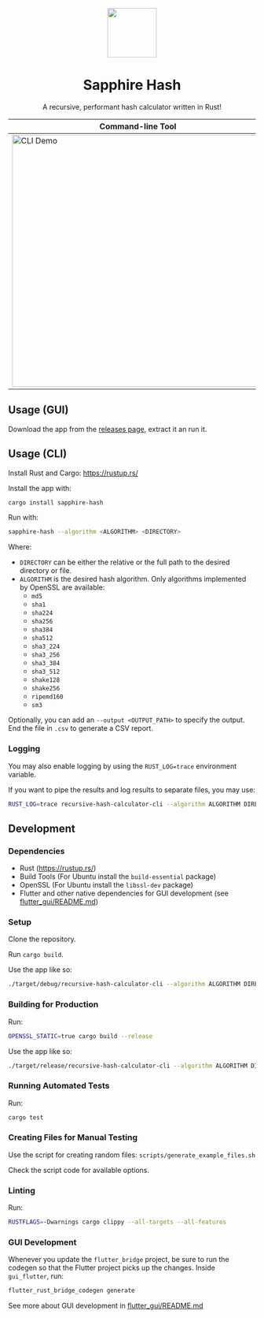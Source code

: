 <div align="center">
  <div><img src="https://raw.githubusercontent.com/rhian-cs/sapphire-hash/f213a83a36a834e54dffdb235d384fe0d1c83c40/.github/assets/images/SapphireHashLogo.png" width="100"></div>
  <h1>Sapphire Hash</h1>
  <p>
    A recursive, performant hash calculator written in Rust!
  </p>
</div>

| Command-line Tool                                                                                                                                                             | Graphical User Interface                                                                                                                                                      |
| ----------------------------------------------------------------------------------------------------------------------------------------------------------------------------- | ----------------------------------------------------------------------------------------------------------------------------------------------------------------------------- |
| <img alt="CLI Demo" src="https://raw.githubusercontent.com/rhian-cs/sapphire-hash/36c194e9a9e0df429a007ffd16c674543f54145a/.github/assets/images/cli-demo.gif" width="512" /> | <img alt="GUI Demo" src="https://raw.githubusercontent.com/rhian-cs/sapphire-hash/36c194e9a9e0df429a007ffd16c674543f54145a/.github/assets/images/gui-demo.png" width="512" /> |

## Usage (GUI)

Download the app from the [releases page](https://github.com/rhian-cs/sapphire-hash/releases), extract it an run it.

## Usage (CLI)

Install Rust and Cargo: https://rustup.rs/

Install the app with:

```sh
cargo install sapphire-hash
```

Run with:

```sh
sapphire-hash --algorithm <ALGORITHM> <DIRECTORY>
```

Where:

- `DIRECTORY` can be either the relative or the full path to the desired directory or file.
- `ALGORITHM` is the desired hash algorithm. Only algorithms implemented by OpenSSL are available:
  - `md5`
  - `sha1`
  - `sha224`
  - `sha256`
  - `sha384`
  - `sha512`
  - `sha3_224`
  - `sha3_256`
  - `sha3_384`
  - `sha3_512`
  - `shake128`
  - `shake256`
  - `ripemd160`
  - `sm3`

Optionally, you can add an `--output <OUTPUT_PATH>` to specify the output. End the file in `.csv` to generate a CSV report.

### Logging

You may also enable logging by using the `RUST_LOG=trace` environment variable.

If you want to pipe the results and log results to separate files, you may use:

```sh
RUST_LOG=trace recursive-hash-calculator-cli --algorithm ALGORITHM DIRECTORY | tee result.txt 2>/dev/stdout | tee log.txt
```

## Development

### Dependencies

- Rust (https://rustup.rs/)
- Build Tools (For Ubuntu install the `build-essential` package)
- OpenSSL (For Ubuntu install the `libssl-dev` package)
- Flutter and other native dependencies for GUI development (see [flutter_gui/README.md](flutter_gui/README.md))

### Setup

Clone the repository.

Run `cargo build`.

Use the app like so:

```sh
./target/debug/recursive-hash-calculator-cli --algorithm ALGORITHM DIRECTORY
```

### Building for Production

Run:

```sh
OPENSSL_STATIC=true cargo build --release
```

Use the app like so:

```sh
./target/release/recursive-hash-calculator-cli --algorithm ALGORITHM DIRECTORY
```

### Running Automated Tests

Run:

```sh
cargo test
```

### Creating Files for Manual Testing

Use the script for creating random files: `scripts/generate_example_files.sh`

Check the script code for available options.

### Linting

Run:

```sh
RUSTFLAGS=-Dwarnings cargo clippy --all-targets --all-features
```

### GUI Development

Whenever you update the `flutter_bridge` project, be sure to run the codegen so that the Flutter project picks up the changes. Inside `gui_flutter`, run:

```sh
flutter_rust_bridge_codegen generate
```

See more about GUI development in [flutter_gui/README.md](flutter_gui/README.md)

<!--
### Publish Crate
```sh
cargo publish -p sapphire-hash-core --dry-run
cargo publish -p sapphire-hash --dry-run
```
-->
